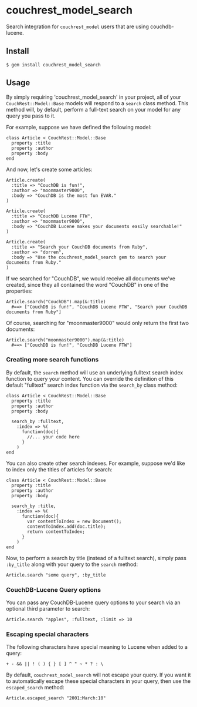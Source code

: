 # couchrest_model_search

Search integration for `couchrest_model` users that are using couchdb-lucene. 

## Install

    $ gem install couchrest_model_search
  
## Usage

By simply requiring 'couchrest_model_search' in your project, all of your `CouchRest::Model::Base` models will respond to a `search` class method. This method will, by default, perform a full-text search on your model for any query you pass to it. 

For example, suppose we have defined the following model:

    class Article < CouchRest::Model::Base
      property :title
      property :author
      property :body
    end

And now, let's create some articles:

    Article.create(
      :title => "CouchDB is fun!", 
      :author => "moonmaster9000", 
      :body => "CouchDB is the most fun EVAR."
    )

    Article.create(
      :title => "CouchDB Lucene FTW", 
      :author => "moonmaster9000", 
      :body => "CouchDB Lucene makes your documents easily searchable!"
    )

    Article.create(
      :title => "Search your CouchDB documents from Ruby", 
      :author => "dorren", 
      :body => "Use the couchrest_model_search gem to search your documents from Ruby."
    )

If we searched for "CouchDB", we would receive all documents we've created, since they all contained the word "CouchDB" in one of the properties:

    Article.search("CouchDB").map(&:title) 
      #==> ["CouchDB is fun!", "CouchDB Lucene FTW", "Search your CouchDB documents from Ruby"]

Of course, searching for "moonmaster9000" would only return the first two documents:

    Article.search("moonmaster9000").map(&:title) 
      #==> ["CouchDB is fun!", "CouchDB Lucene FTW"]


### Creating more search functions

By default, the `search` method will use an underlying fulltext search index function to query your content. You can override the definition of this default "fulltext" search index function via the `search_by` class method:

    class Article < CouchRest::Model::Base
      property :title
      property :author
      property :body

      search_by :fulltext, 
        :index => %(
          function(doc){
            //... your code here
          }
        )
    end

You can also create other search indexes. For example, suppose we'd like to index only the titles of articles for search:


    class Article < CouchRest::Model::Base
      property :title
      property :author
      property :body

      search_by :title, 
        :index => %(
          function(doc){
            var contentToIndex = new Document();
            contentToIndex.add(doc.title);
            return contentToIndex;
          }
        )
    end

Now, to perform a search by title (instead of a fulltext search), simply pass `:by_title` along with your query to the `search` method:

    Article.search "some query", :by_title

### CouchDB-Lucene Query options

You can pass any CouchDB-Lucene query options to your search via an optional third parameter to search:

    Article.search "apples", :fulltext, :limit => 10


### Escaping special characters

The following characters have special meaning to Lucene when added to a query:

    + - && || ! ( ) { } [ ] ^ " ~ * ? : \

By default, `couchrest_model_search` will not escape your query. If you want it to automatically escape these special characters in your query, then use the `escaped_search` method:

    Article.escaped_search "2001:March:10"
